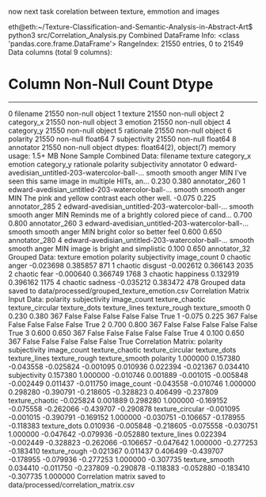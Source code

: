 now next task corelation between texture, emmotion and images



eth@eth:~/Texture-Classification-and-Semantic-Analysis-in-Abstract-Art$ python3 src/Correlation_Analysis.py 
Combined DataFrame Info:
<class 'pandas.core.frame.DataFrame'>
RangeIndex: 21550 entries, 0 to 21549
Data columns (total 9 columns):
 #   Column        Non-Null Count  Dtype  
---  ------        --------------  -----  
 0   filename      21550 non-null  object 
 1   texture       21550 non-null  object 
 2   category_x    21550 non-null  object 
 3   emotion       21550 non-null  object 
 4   category_y    21550 non-null  object 
 5   rationale     21550 non-null  object 
 6   polarity      21550 non-null  float64
 7   subjectivity  21550 non-null  float64
 8   annotator     21550 non-null  object 
dtypes: float64(2), object(7)
memory usage: 1.5+ MB
None
Sample Combined Data:
                                            filename texture category_x emotion category_y                                          rationale  polarity  subjectivity      annotator
0  edward-avedisian_untitled-203-watercolor-ball-...  smooth     smooth   anger        MIN  I've seen this same image in multiple HITs, an...     0.230         0.380  annotator_260
1  edward-avedisian_untitled-203-watercolor-ball-...  smooth     smooth   anger        MIN      The pink and yellow contrast each other well.    -0.075         0.225  annotator_285
2  edward-avedisian_untitled-203-watercolor-ball-...  smooth     smooth   anger        MIN  Reminds me of a brightly colored piece of cand...     0.700         0.800  annotator_260
3  edward-avedisian_untitled-203-watercolor-ball-...  smooth     smooth   anger        MIN                        bright color so better feel     0.600         0.650  annotator_280
4  edward-avedisian_untitled-203-watercolor-ball-...  smooth     smooth   anger        MIN                     image is bright and simplistic     0.100         0.650   annotator_32
Grouped Data:
   texture    emotion  polarity  subjectivity  image_count
0  chaotic      anger -0.023698      0.385857          871
1  chaotic    disgust -0.002612      0.366143         2035
2  chaotic       fear -0.000640      0.366749         1768
3  chaotic  happiness  0.132919      0.396162         1175
4  chaotic    sadness -0.035212      0.383472          478
Grouped data saved to data/processed/grouped_texture_emotion.csv
Correlation Matrix Input Data:
   polarity  subjectivity  image_count  texture_chaotic  texture_circular  texture_dots  texture_lines  texture_rough  texture_smooth
0     0.230         0.380          367            False             False         False          False          False            True
1    -0.075         0.225          367            False             False         False          False          False            True
2     0.700         0.800          367            False             False         False          False          False            True
3     0.600         0.650          367            False             False         False          False          False            True
4     0.100         0.650          367            False             False         False          False          False            True
Correlation Matrix:
                  polarity  subjectivity  image_count  texture_chaotic  texture_circular  texture_dots  texture_lines  texture_rough  texture_smooth
polarity          1.000000      0.157380    -0.043558        -0.025824         -0.001095      0.010936       0.022394      -0.021367        0.034410
subjectivity      0.157380      1.000000    -0.010746         0.001889         -0.001015     -0.005848      -0.002449       0.011437       -0.011750
image_count      -0.043558     -0.010746     1.000000         0.298280         -0.390791     -0.218605      -0.328823       0.406499       -0.237809
texture_chaotic  -0.025824      0.001889     0.298280         1.000000         -0.169152     -0.075558      -0.262066      -0.439707       -0.290878
texture_circular -0.001095     -0.001015    -0.390791        -0.169152          1.000000     -0.030751      -0.106657      -0.178955       -0.118383
texture_dots      0.010936     -0.005848    -0.218605        -0.075558         -0.030751      1.000000      -0.047642      -0.079936       -0.052880
texture_lines     0.022394     -0.002449    -0.328823        -0.262066         -0.106657     -0.047642       1.000000      -0.277253       -0.183410
texture_rough    -0.021367      0.011437     0.406499        -0.439707         -0.178955     -0.079936      -0.277253       1.000000       -0.307735
texture_smooth    0.034410     -0.011750    -0.237809        -0.290878         -0.118383     -0.052880      -0.183410      -0.307735        1.000000
Correlation matrix saved to data/processed/correlation_matrix.csv